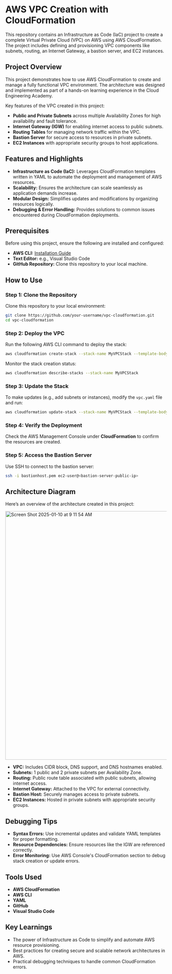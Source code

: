 # AWS VPC Creation with CloudFormation

This repository contains an Infrastructure as Code (IaC) project to create a complete Virtual Private Cloud (VPC) on AWS using AWS CloudFormation. The project includes defining and provisioning VPC components like subnets, routing, an Internet Gateway, a bastion server, and EC2 instances. 

## Project Overview

This project demonstrates how to use AWS CloudFormation to create and manage a fully functional VPC environment. The architecture was designed and implemented as part of a hands-on learning experience in the Cloud Engineering Academy.

Key features of the VPC created in this project:
- **Public and Private Subnets** across multiple Availability Zones for high availability and fault tolerance.
- **Internet Gateway (IGW)** for enabling internet access to public subnets.
- **Routing Tables** for managing network traffic within the VPC.
- **Bastion Server** for secure access to resources in private subnets.
- **EC2 Instances** with appropriate security groups to host applications.

## Features and Highlights

- **Infrastructure as Code (IaC):** Leverages CloudFormation templates written in YAML to automate the deployment and management of AWS resources.
- **Scalability:** Ensures the architecture can scale seamlessly as application demands increase.
- **Modular Design:** Simplifies updates and modifications by organizing resources logically.
- **Debugging & Error Handling:** Provides solutions to common issues encountered during CloudFormation deployments.

## Prerequisites

Before using this project, ensure the following are installed and configured:

- **AWS CLI:** [Installation Guide](https://docs.aws.amazon.com/cli/latest/userguide/install-cliv2.html)
- **Text Editor:** e.g., Visual Studio Code
- **GitHub Repository:** Clone this repository to your local machine.

## How to Use

### Step 1: Clone the Repository
Clone this repository to your local environment:
```bash
git clone https://github.com/your-username/vpc-cloudformation.git
cd vpc-cloudformation
```

### Step 2: Deploy the VPC
Run the following AWS CLI command to deploy the stack:
```bash
aws cloudformation create-stack --stack-name MyVPCStack --template-body file://vpc.yaml
```
Monitor the stack creation status:
```bash
aws cloudformation describe-stacks --stack-name MyVPCStack
```

### Step 3: Update the Stack
To make updates (e.g., add subnets or instances), modify the `vpc.yaml` file and run:
```bash
aws cloudformation update-stack --stack-name MyVPCStack --template-body file://vpc.yaml
```

### Step 4: Verify the Deployment
Check the AWS Management Console under **CloudFormation** to confirm the resources are created.

### Step 5: Access the Bastion Server
Use SSH to connect to the bastion server:
```bash
ssh -i bastionhost.pem ec2-user@<bastion-server-public-ip>
```

## Architecture Diagram

Here’s an overview of the architecture created in this project:

<img width="776" alt="Screen Shot 2025-01-10 at 9 11 54 AM" src="https://github.com/user-attachments/assets/fbeac745-8d65-4ae9-b00f-2b7b30530601" />

- **VPC:** Includes CIDR block, DNS support, and DNS hostnames enabled.
- **Subnets:** 1 public and 2 private subnets per Availability Zone.
- **Routing:** Public route table associated with public subnets, allowing internet access.
- **Internet Gateway:** Attached to the VPC for external connectivity.
- **Bastion Host:** Securely manages access to private subnets.
- **EC2 Instances:** Hosted in private subnets with appropriate security groups.

## Debugging Tips

- **Syntax Errors:** Use incremental updates and validate YAML templates for proper formatting.
- **Resource Dependencies:** Ensure resources like the IGW are referenced correctly.
- **Error Monitoring:** Use AWS Console's CloudFormation section to debug stack creation or update errors.

## Tools Used

- **AWS CloudFormation**
- **AWS CLI**
- **YAML**
- **GitHub**
- **Visual Studio Code**

## Key Learnings

- The power of Infrastructure as Code to simplify and automate AWS resource provisioning.
- Best practices for creating secure and scalable network architectures in AWS.
- Practical debugging techniques to handle common CloudFormation errors.


